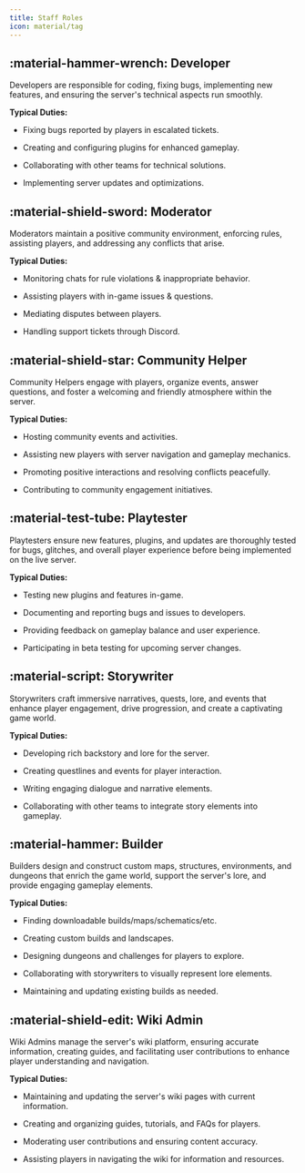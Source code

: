 ```yaml
---
title: Staff Roles
icon: material/tag
---
```


## **:material-hammer-wrench: Developer**
Developers are responsible for coding, fixing bugs, implementing new features, and ensuring the server's technical aspects run smoothly.

**Typical Duties:**
- Fixing bugs reported by players in escalated tickets.

- Creating and configuring plugins for enhanced gameplay.

- Collaborating with other teams for technical solutions.

- Implementing server updates and optimizations.

## **:material-shield-sword: Moderator**
Moderators maintain a positive community environment, enforcing rules, assisting players, and addressing any conflicts that arise.

**Typical Duties:**
- Monitoring chats for rule violations & inappropriate behavior.

- Assisting players with in-game issues & questions.

- Mediating disputes between players.

- Handling support tickets through Discord.

## **:material-shield-star: Community Helper**
Community Helpers engage with players, organize events, answer questions, and foster a welcoming and friendly atmosphere within the server.

**Typical Duties:**
- Hosting community events and activities.

- Assisting new players with server navigation and gameplay mechanics.

- Promoting positive interactions and resolving conflicts peacefully.

- Contributing to community engagement initiatives.

## **:material-test-tube: Playtester**
Playtesters ensure new features, plugins, and updates are thoroughly tested for bugs, glitches, and overall player experience before being implemented on the live server.

**Typical Duties:**
- Testing new plugins and features in-game.

- Documenting and reporting bugs and issues to developers.

- Providing feedback on gameplay balance and user experience.

- Participating in beta testing for upcoming server changes.

## **:material-script: Storywriter**
Storywriters craft immersive narratives, quests, lore, and events that enhance player engagement, drive progression, and create a captivating game world.

**Typical Duties:**
- Developing rich backstory and lore for the server.

- Creating questlines and events for player interaction.

- Writing engaging dialogue and narrative elements.

- Collaborating with other teams to integrate story elements into gameplay.

## **:material-hammer: Builder**
Builders design and construct custom maps, structures, environments, and dungeons that enrich the game world, support the server's lore, and provide engaging gameplay elements.

**Typical Duties:**
- Finding downloadable builds/maps/schematics/etc.

- Creating custom builds and landscapes.

- Designing dungeons and challenges for players to explore.

- Collaborating with storywriters to visually represent lore elements.

- Maintaining and updating existing builds as needed.

## **:material-shield-edit: Wiki Admin**
Wiki Admins manage the server's wiki platform, ensuring accurate information, creating guides, and facilitating user contributions to enhance player understanding and navigation.

**Typical Duties:**
- Maintaining and updating the server's wiki pages with current information.

- Creating and organizing guides, tutorials, and FAQs for players.

- Moderating user contributions and ensuring content accuracy.

- Assisting players in navigating the wiki for information and resources.